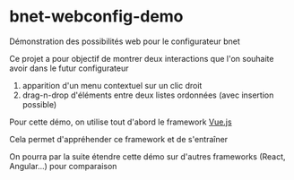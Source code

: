 # bnet-webconfig-demo
Démonstration des possibilités web pour le configurateur bnet

Ce projet a pour objectif de montrer deux interactions que l'on souhaite avoir dans le futur configurateur

1. apparition d'un menu contextuel sur un clic droit
2. drag-n-drop d'éléments entre deux listes ordonnées (avec insertion possible)

Pour cette démo, on utilise tout d'abord le framework [Vue.js](https://vuejs.org/ "Vue.js") 

Cela permet d'appréhender ce framework et de s'entraîner

On pourra par la suite étendre cette démo sur d'autres frameworks (React, Angular...) pour comparaison 
